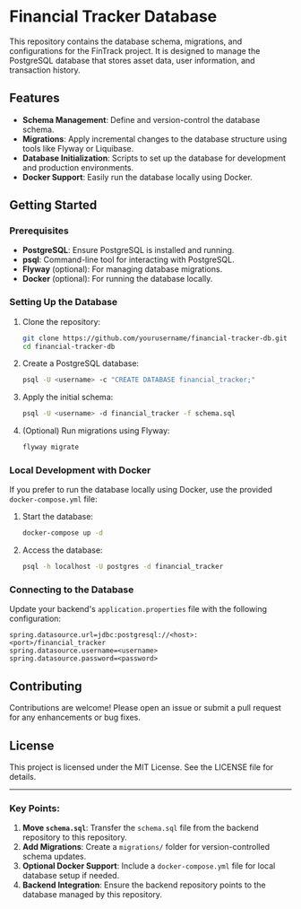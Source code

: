 # Financial Tracker Database

This repository contains the database schema, migrations, and configurations for the FinTrack project. It is designed to manage the PostgreSQL database that stores asset data, user information, and transaction history.

## Features

- **Schema Management**: Define and version-control the database schema.
- **Migrations**: Apply incremental changes to the database structure using tools like Flyway or Liquibase.
- **Database Initialization**: Scripts to set up the database for development and production environments.
- **Docker Support**: Easily run the database locally using Docker.

## Getting Started

### Prerequisites

- **PostgreSQL**: Ensure PostgreSQL is installed and running.
- **psql**: Command-line tool for interacting with PostgreSQL.
- **Flyway** (optional): For managing database migrations.
- **Docker** (optional): For running the database locally.

### Setting Up the Database

1. Clone the repository:
   ```bash
   git clone https://github.com/yourusername/financial-tracker-db.git
   cd financial-tracker-db
   ```

2. Create a PostgreSQL database:
   ```bash
   psql -U <username> -c "CREATE DATABASE financial_tracker;"
   ```

3. Apply the initial schema:
   ```bash
   psql -U <username> -d financial_tracker -f schema.sql
   ```

4. (Optional) Run migrations using Flyway:
   ```bash
   flyway migrate
   ```

### Local Development with Docker

If you prefer to run the database locally using Docker, use the provided `docker-compose.yml` file:

1. Start the database:
   ```bash
   docker-compose up -d
   ```

2. Access the database:
   ```bash
   psql -h localhost -U postgres -d financial_tracker
   ```

### Connecting to the Database

Update your backend's `application.properties` file with the following configuration:

```properties
spring.datasource.url=jdbc:postgresql://<host>:<port>/financial_tracker
spring.datasource.username=<username>
spring.datasource.password=<password>
```

## Contributing

Contributions are welcome! Please open an issue or submit a pull request for any enhancements or bug fixes.

## License

This project is licensed under the MIT License. See the LICENSE file for details.

---

### Key Points:
1. **Move `schema.sql`**: Transfer the `schema.sql` file from the backend repository to this repository.
2. **Add Migrations**: Create a `migrations/` folder for version-controlled schema updates.
3. **Optional Docker Support**: Include a `docker-compose.yml` file for local database setup if needed.
4. **Backend Integration**: Ensure the backend repository points to the database managed by this repository.